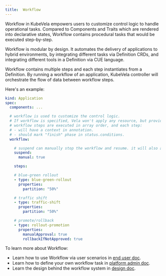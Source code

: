 ```yaml
---
title:  Workflow
---
```


Workflow in KubeVela empowers users to customize control logic to handle operational tasks.
Compared to Components and Traits which are rendered into declarative states, Workflow contains procedural tasks that would be executed step-by-step.

Workflow is modular by design. It automates the delivery of applications to hybrid environments,
by integrating different tasks via Definition CRDs, and integrating different tools in a Definition via CUE language.

Workflow contains multiple steps and each step instantiates from a Definition.
By running a workflow of an application, KubeVela controller will orchestrate the flow of data between workflow steps.

Here's an example:

```yaml
kind: Application
spec:
  components: ...

  # workflow is used to customize the control logic.
  # If workflow is specified, Vela won't apply any resource, but provide rendered resources in a ConfigMap, referenced via AppRevision.
  # workflow steps are executed in array order, and each step:
  # - will have a context in annotation.
  # - should mark "finish" phase in status.conditions.
  workflow:

    # suspend can manually stop the workflow and resume. it will also allow suspend policy for workflow.
    suspend:
      manual: true

    steps:

    # blue-green rollout
    - type: blue-green-rollout
      properties:
        partition: "50%"

    # traffic shift
    - type: traffic-shift
      properties:
        partition: "50%"

    # promote/rollback
    - type: rollout-promotion
      properties:
        manualApproval: true
        rollbackIfNotApproved: true
```

To learn more about Workflow:

- Learn how to use Workflow via user scenarios in [end user doc](../end-user/workflow/apply-component).
- Learn how to define your own workflow task in [platform admin doc](../platform-engineers/workflow/steps). 
- Learn the design behind the workflow system in [design doc](https://github.com/oam-dev/kubevela/blob/master/design/vela-core/workflow_policy.md).
